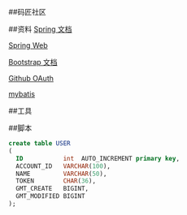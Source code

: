 ##码匠社区

##资料
[Spring 文档](https://spring.io/guides)

[Spring Web](https://spring.io/guides/gs/serving-web-content/)

[Bootstrap 文档](https://v3.bootcss.com/components/#navbar)

[Github OAuth](https://developer.github.com/apps/building-github-apps/creating-a-github-app/)

[](https://docs.spring.io/spring-boot/docs/2.0.0.RC1/reference/htmlsingle/#boot-features-embedded-database-support)

[mybatis](http://mybatis.org/spring-boot-starter/mybatis-spring-boot-autoconfigure/index.html)

##工具

##脚本
```sql
create table USER
(
  ID           int  AUTO_INCREMENT primary key,
  ACCOUNT_ID   VARCHAR(100),
  NAME         VARCHAR(50),
  TOKEN        CHAR(36),
  GMT_CREATE   BIGINT,
  GMT_MODIFIED BIGINT
);
```




